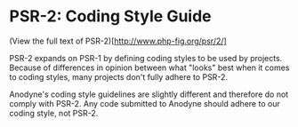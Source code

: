 # PSR-2: Coding Style Guide

(View the full text of PSR-2)[http://www.php-fig.org/psr/2/]

PSR-2 expands on PSR-1 by defining coding styles to be used by projects. Because of differences in opinion between what "looks" best when it comes to coding styles, many projects don't fully adhere to PSR-2.

Anodyne's coding style guidelines are slightly different and therefore do not comply with PSR-2. Any code submitted to Anodyne should adhere to our coding style, not PSR-2.